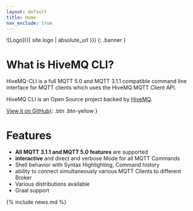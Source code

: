 ```yaml
---
layout: default
title: Home
nav_exclude: true
---
```


![Logo]({{ site.logo | absolute_url }})
{: .banner }


# What is HiveMQ CLI?

HiveMQ-CLI is a full MQTT 5.0 and MQTT 3.1.1 compatible command line interface for MQTT clients 
which uses the HiveMQ MQTT Client API.


HiveMQ CLI is an Open Source project backed by [HiveMQ](https://www.hivemq.com/).

[View it on GitHub](https://github.com/hivemq/hivemq-cli){: .btn .btn-yellow }


# Features

- **All MQTT 3.1.1 and MQTT 5.0 features** are supported
- **interactive** and direct and verbose Mode for all MQTT Commands
- Shell behavior with Syntax Highlighting, Command history
- ability to connect simultaneously various MQTT Clients to different Broker
- Various distributions available
- Graal support

{% include news.md %}
